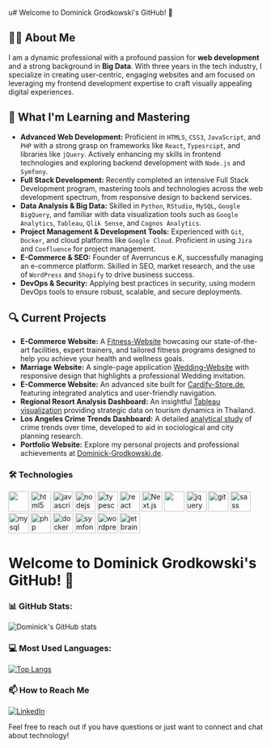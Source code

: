 u# Welcome to Dominick Grodkowski's GitHub! 👋

## 👨‍💻 About Me
I am a dynamic professional with a profound passion for **web development** and a strong background in **Big Data**. With three years in the tech industry, I specialize in creating user-centric, engaging websites and am focused on leveraging my frontend development expertise to craft visually appealing digital experiences.

## 🌱 What I'm Learning and Mastering

- **Advanced Web Development:** Proficient in `HTML5`, `CSS3`, `JavaScript`, and `PHP` with a strong grasp on frameworks like `React`, `Typesrcipt`, and libraries like `jQuery`. Actively enhancing my skills in frontend technologies and exploring backend development with `Node.js` and `Symfony`.
- **Full Stack Development:** Recently completed an intensive Full Stack Development program, mastering tools and technologies across the web development spectrum, from responsive design to backend services.
- **Data Analysis & Big Data:** Skilled in `Python`, `RStudio`, `MySQL`, `Google BigQuery`, and familiar with data visualization tools such as `Google Analytics`, `Tableau`, `Qlik Sense`, and `Cognos Analytics`.
- **Project Management & Development Tools:** Experienced with `Git`, `Docker`, and cloud platforms like `Google Cloud`. Proficient in using `Jira` and `Confluence` for project management.
- **E-Commerce & SEO:** Founder of Averruncus e.K, successfully managing an e-commerce platform. Skilled in SEO, market research, and the use of `WordPress` and `Shopify` to drive business success.
- **DevOps & Security:** Applying best practices in security, using modern DevOps tools to ensure robust, scalable, and secure deployments.


## 🔍 Current Projects

- **E-Commerce Website:** A [Fitness-Website](https://fitness-typescript-cw8.pages.dev/) howcasing our state-of-the-art facilities, expert trainers, and tailored fitness programs designed to help you achieve your health and wellness goals.
- **Marriage Website:** A single-page application [Wedding-Website](http://dominickandaleenasaidyes.de/) with responsive design that highlights a professional Wedding invitation.
- **E-Commerce Website:** An advanced site built for [Cardify-Store.de](https://cardify-store.de/), featuring integrated analytics and user-friendly navigation.
- **Regional Resort Analysis Dashboard:** An insightful [Tableau visualization](https://public.tableau.com/app/profile/dominick.grodkowski/viz/RegionalResortAnalysisofThailandUpdatedVersion/RegionalResortAnalysisDashboardofThailand) providing strategic data on tourism dynamics in Thailand.
- **Los Angeles Crime Trends Dashboard:** A detailed [analytical study](https://public.tableau.com/app/profile/dominick.grodkowski/viz/LosAngelesCrimeTrendsOverTime/Dashboard1) of crime trends over time, developed to aid in sociological and city planning research.
- **Portfolio Website:** Explore my personal projects and professional achievements at [Dominick-Grodkowski.de](https://Dominick-Grodkowski.de).

### 🛠 Technologies
<p align="left">
  
  <img src="https://www.vectorlogo.zone/logos/getbootstrap/getbootstrap-icon.svg" width="40" height="40"/> 
  <img src="https://www.vectorlogo.zone/logos/w3_html5/w3_html5-icon.svg" alt="html5" width="40" height="40"/
  <img src="https://www.vectorlogo.zone/logos/w3_css/w3_css-official.svg" alt="css3" width="40" height="40"/> 
  <img src="https://www.vectorlogo.zone/logos/javascript/javascript-icon.svg" alt="javascript" width="40" height="40"/> 
  <img src="https://www.vectorlogo.zone/logos/nodejs/nodejs-icon.svg" alt="nodejs" width="40" height="40"/> 
  <img src="https://www.vectorlogo.zone/logos/typescriptlang/typescriptlang-icon.svg" alt="typescript" width="40" height="40"/>
  <img src="https://www.vectorlogo.zone/logos/reactjs/reactjs-icon.svg" alt="react" width="40" height="40"/>
  <img src="https://www.vectorlogo.zone/logos/nextjs/nextjs-icon.svg" alt="Next.js" width="40" height="40"/>
  <img src="https://www.vectorlogo.zone/logos/vitejsdev/vitejsdev-icon.svg" width="40" height="40"/>
  <img src="https://www.vectorlogo.zone/logos/jquery/jquery-icon.svg" alt="jquery" width="40" height="40"/>
  <img src="https://www.vectorlogo.zone/logos/git-scm/git-scm-icon.svg" alt="git" width="40" height="40"/>  
  <img src="https://www.vectorlogo.zone/logos/sass-lang/sass-lang-icon.svg" alt="sass" width="40" height="40"/> 
  <img src="https://www.vectorlogo.zone/logos/mysql/mysql-icon.svg" alt="mysql" width="40" height="40"/> 
  <img src="https://www.vectorlogo.zone/logos/php/php-icon.svg" alt="php" width="40" height="40"/> 
  <img src="https://www.vectorlogo.zone/logos/docker/docker-icon.svg" alt="docker" width="40" height="40"/> 
  <img src="https://www.vectorlogo.zone/logos/symfony/symfony-icon.svg" alt="symfony" width="40" height="40"/> 
  <img src="https://www.vectorlogo.zone/logos/wordpress/wordpress-icon.svg" alt="wordpress" width="40" height="40"/> 
  <img src="https://www.vectorlogo.zone/logos/jetbrains/jetbrains-icon.svg" alt="jetbrains" width="40" height="40"/> 
</p>

# Welcome to Dominick Grodkowski's GitHub! 👋



### 📊 GitHub Stats:
![Dominick's GitHub stats](https://github-readme-stats.vercel.app/api?username=dominickgrodkowski&amp;rank_icon=github)

### 💻 Most Used Languages:
[![Top Langs](https://github-readme-stats.vercel.app/api/top-langs/?username=dominickgrodkowski&layout=donut-vertical)](https://github.com/dominickgrodkowski/github-readme-stats)



### 📫 How to Reach Me

[![LinkedIn](https://img.shields.io/badge/LinkedIn-Dominick%20Grodkowski-blue?style=flat-square&logo=linkedin)](https://www.linkedin.com/in/dominick-grodkowski/)


Feel free to reach out if you have questions or just want to connect and chat about technology!


